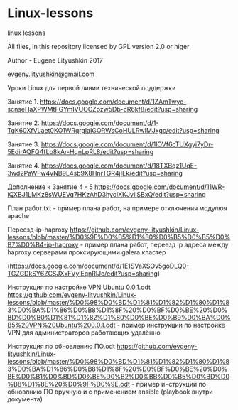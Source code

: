 # Linux-lessons

linux lessons

All files,  in this repository licensed by GPL version 2.0 or higer

Author - Eugene Lityushkin 2017

evgeny.lityushkin@gmail.com



Уроки Linux для первой линии технической поддержки

Занятие 1.	https://docs.google.com/document/d/1ZAmTwye-scnseHaXPWMtFGYmIVUOCZozw5Db-cR6kf8/edit?usp=sharing

Занятие 2.	https://docs.google.com/document/d/1-TqK60XfVLaet0KO1WRqrgIaIGORWsCoHULRwIMJxgc/edit?usp=sharing

Занятие 3.	https://docs.google.com/document/d/1lOVf6cTUXgyi7yDr-5EdirAQFQ4fLo8kAr-HqnLpRL8/edit?usp=sharing

Занятие 4.	https://docs.google.com/document/d/18TXBqz1UqE-3wd2PaWFw4vNB9L4sb9X8HnrTGR4jIEk/edit?usp=sharing

Дополнение к Занятие 4 - 5 https://docs.google.com/document/d/11WR-iQXBJ1LMKz8sWUEVq7HKzAhD3hycIXKJvIiSBxQ/edit?usp=sharing

План работ.txt - пример плана работ, на примере отключения модулюя apache

Переезд-ip-haproxy https://github.com/evgeny-lityushkin/Linux-lessons/blob/master/%D0%9F%D0%B5%D1%80%D0%B5%D0%B5%D0%B7%D0%B4-ip-haproxy - пример плана работ, переезд ip адреса между haproxy серверами проксирующими galera кластер

(https://docs.google.com/document/d/1E1SVaXSOv5goDLQ0-TGZGDkSY6ZCSJXxFVylEqnRlJc/edit?usp=sharing)


Инструкция по настройке VPN Ubuntu 0.0.1.odt https://github.com/evgeny-lityushkin/Linux-lessons/blob/master/%D0%98%D0%BD%D1%81%D1%82%D1%80%D1%83%D0%BA%D1%86%D0%B8%D1%8F%20%D0%BF%D0%BE%20%D0%BD%D0%B0%D1%81%D1%82%D1%80%D0%BE%D0%B9%D0%BA%D0%B5%20VPN%20Ubuntu%200.0.1.odt  - пример инструкции по настройке VPN для администраторов работающих удалённо

Инструкция по обновлению ПО.odt https://github.com/evgeny-lityushkin/Linux-lessons/blob/master/%D0%98%D0%BD%D1%81%D1%82%D1%80%D1%83%D0%BA%D1%86%D0%B8%D1%8F%20%D0%BF%D0%BE%20%D0%BE%D0%B1%D0%BD%D0%BE%D0%B2%D0%BB%D0%B5%D0%BD%D0%B8%D1%8E%20%D0%9F%D0%9E.odt - пример инструкций по обновлнию ПО вручную и с применением ansible (playbook внутри документа)


